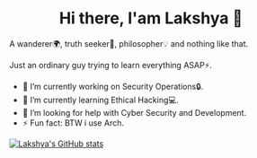 <h1 align=center>Hi there, I'am Lakshya 👋</h1>
A wanderer🌍, truth seeker🎩, philosopher💡 and nothing like that.

Just an ordinary guy trying to learn everything ASAP⚡.

- 🔭 I’m currently working on Security Operations🔒.
- 🌱 I’m currently learning Ethical Hacking💻.
- 🤔 I’m looking for help with Cyber Security and Development.
- ⚡ Fun fact: BTW i use Arch.


[![Lakshya's GitHub stats](https://github-readme-stats.vercel.app/api?username=lakshyarao22&show_icons=true&theme=transparent)](https://github.com/anuraghazra/github-readme-stats)
## 
<!--
**lakshyarao22/lakshyarao22** is a ✨ _special_ ✨ repository because its `README.md` (this file) appears on your GitHub profile.

Here are some ideas to get you started:

- 🔭 I’m currently working on ...
- 🌱 I’m currently learning ...
- 👯 I’m looking to collaborate on ...
- 🤔 I’m looking for help with ...
- 💬 Ask me about ...
- 📫 How to reach me: ...
- 😄 Pronouns: ...
- ⚡ Fun fact: ...
-->
